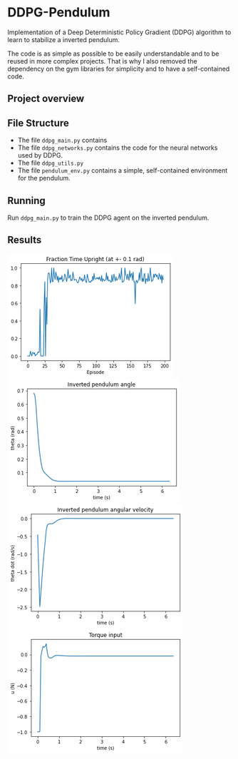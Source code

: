 # DDPG-Pendulum

Implementation of a Deep Deterministic Policy Gradient (DDPG) algorithm to learn to stabilize a inverted pendulum.

The code is as simple as possible to be easily understandable and to be reused in more complex projects.
That is why I also removed the dependency on the gym libraries for simplicity and to have a self-contained code.



**Project overview**
---



**File Structure**
---
- The file `ddpg_main.py` contains
- The file `ddpg_networks.py` contains the code for the neural networks used by DDPG.
- The file `ddpg_utils.py`
- The file `pendulum_env.py` contains a simple, self-contained environment for the pendulum.


**Running**
---

Run `ddpg_main.py` to train the DDPG agent on the inverted pendulum.


**Results**
---

![Upright time](Plots/time_upright.png "Upright time during training")
![Pendulum angle](Plots/angle.png "Pendulum angle")
![Pendulum angular velocity](Plots/angular_velocity.png "Pendulum angular velocity")
![Pendulum torque](Plots/torque.png "Pendulum torque")
